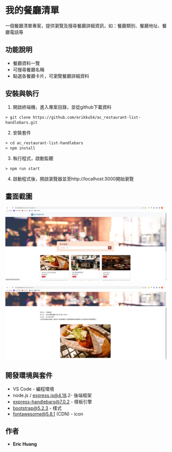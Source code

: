 # 我的餐廳清單

一個餐廳清單專案，提供瀏覽及搜尋餐廳詳細資訊，如：餐廳類別、餐廳地址、餐廳電話等

## 功能說明

* 餐廳資料一覽
* 可搜尋餐廳名稱
* 點選各餐廳卡片，可瀏覽餐廳詳細資料


## 安裝與執行

1. 開啟終端機，進入專案目錄，並從github下載資料

```
> git clone https://github.com/erikku54/ac_restaurant-list-handlebars.git
```

2. 安裝套件

```
> cd ac_restaurant-list-handlebars
> npm install
```

3. 執行程式，啟動監聽

```
> npm run start
```

4. 啟動程式後，開啟瀏覽器並至http://localhost:3000開始瀏覽

## 畫面截圖

![screenshot-1](./screenshoots/screenshot-1.png)

![screenshot-2](./screenshoots/screenshot-2.png)


## 開發環境與套件

* VS Code - 編程環境
* node.js / express.js@4.18.2- 後端框架
* express-handlebars@7.0.2 - 樣板引擎
* bootstrap@5.2.3 - 樣式
* fontawesome@5.8.1 (CDN) - icon

## 作者

* **Eric Huang** 